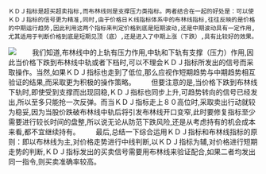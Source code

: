 	
    ＫＤＪ指标是超买超卖指标,而布林线则是支撑压力类指标。两者结合在一起的好处是：可以使ＫＤＪ指标的信号更为精准,同时,由于价格日Ｋ线指标体系中的布林线指标,往往反映的是价格的中期运行趋势,因此利用这两个指标来判定价格到底是短期波动,还是中期波动具有一定作用,尤其适用于判断价格到底是短期见顶（底）,还是进入了中期上涨（下跌）,具有比较好的效果。 
![](http://www.net767.com/gupiao/UploadFiles_2010/201006/20100607225837340.gif)
　　我们知道,布林线中的上轨有压力作用,中轨和下轨有支撑（压力）作用,因此当价格下跌到布林线中轨或者下档时,可以不理会ＫＤＪ指标所发出的信号而采取操作。当然,如果ＫＤＪ指标也走到了低位,那么应视作短期趋势与中期趋势相互验证的结果,而采取更为积极的操作策略。 
　　但要注意的是,当价格下跌到布林线下轨时,即使受到支撑而出现回稳,ＫＤＪ指标也同步上升,可趋势转向的信号已经发出,所以至多只能抢一次反弹。而当ＫＤＪ指标走上８０高位时,采取卖出行动就较为稳妥,因为当股价跌破布林线中轨后将引发布林线开口变窄,此时要修复指标至少需要进行较长时间的盘整,所以说无论从防范下跌风险,还是从考虑持有的机会成本来看,都不宜继续持有。 
　　最后,总结一下综合运用ＫＤＪ指标和布林线指标的原则：即以布林线为主,对价格走势进行中线判断,以ＫＤＪ指标为辅,对价格进行短期走势的判断,ＫＤＪ指标发出的买卖信号需要用布林线来验证配合,如果二者均发出同一指令,则买卖准确率较高。
